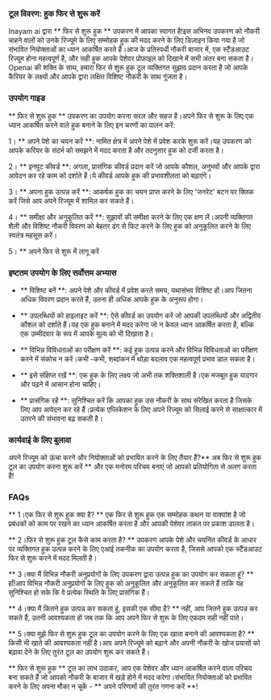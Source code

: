 ### टूल विवरण: हुक फिर से शुरू करें

Inayam ai द्वारा ** फिर से शुरू हुक ** उपकरण में आपका स्वागत है!इस अभिनव उपकरण को नौकरी चाहने वालों को उनके रिज्यूमे के लिए सम्मोहक हुक की मदद करने के लिए डिज़ाइन किया गया है जो संभावित नियोक्ताओं का ध्यान आकर्षित करते हैं।आज के प्रतिस्पर्धी नौकरी बाजार में, एक स्टैंडआउट रिज्यूम होना महत्वपूर्ण है, और सही हुक आपके पेशेवर प्रोफ़ाइल को दिखाने में सभी अंतर बना सकता है।Openai की शक्ति के साथ, हमारा फिर से शुरू हुक टूल व्यक्तिगत सुझाव प्रदान करता है जो आपके कैरियर के लक्ष्यों और आपके द्वारा लक्षित विशिष्ट नौकरी के साथ गूंजता है।

### उपयोग गाइड

** फिर से शुरू हुक ** उपकरण का उपयोग करना सरल और सहज है।अपने फिर से शुरू के लिए एक ध्यान आकर्षित करने वाले हुक बनाने के लिए इन चरणों का पालन करें:

1। ** अपने पेशे का चयन करें **: नामित क्षेत्र में अपने पेशे में प्रवेश करके शुरू करें।यह उपकरण को आपके करियर के संदर्भ को समझने में मदद करता है और तदनुसार हुक को दर्जी करता है।

2। ** इनपुट कीवर्ड **: अगला, प्रासंगिक कीवर्ड प्रदान करें जो आपके कौशल, अनुभवों और आपके द्वारा आवेदन कर रहे काम को दर्शाते हैं।ये कीवर्ड आपके हुक की प्रभावशीलता को बढ़ाएंगे।

3। ** अपना हुक उत्पन्न करें **: आकर्षक हुक का चयन प्राप्त करने के लिए 'जनरेट' बटन पर क्लिक करें जिसे आप अपने रिज्यूम में शामिल कर सकते हैं।

4। ** समीक्षा और अनुकूलित करें **: सुझावों की समीक्षा करने के लिए एक क्षण लें।अपनी व्यक्तिगत शैली और विशिष्ट नौकरी विवरण को बेहतर ढंग से फिट करने के लिए हुक को अनुकूलित करने के लिए स्वतंत्र महसूस करें।

5। ** अपने फिर से शुरू में लागू करें

### इष्टतम उपयोग के लिए सर्वोत्तम अभ्यास

- ** विशिष्ट बनें **: अपने पेशे और कीवर्ड में प्रवेश करते समय, यथासंभव विशिष्ट हों।आप जितना अधिक विवरण प्रदान करते हैं, उतना ही अधिक आपके हुक के अनुरूप होगा।

- ** उपलब्धियों को हाइलाइट करें **: ऐसे कीवर्ड का उपयोग करें जो आपकी उपलब्धियों और अद्वितीय कौशल को दर्शाते हैं।यह एक हुक बनाने में मदद करेगा जो न केवल ध्यान आकर्षित करता है, बल्कि एक उम्मीदवार के रूप में आपके मूल्य को भी दिखाता है।

- ** विभिन्न विविधताओं का परीक्षण करें **: कई हुक उत्पन्न करने और विभिन्न विविधताओं का परीक्षण करने में संकोच न करें।कभी -कभी, शब्दांकन में थोड़ा बदलाव एक महत्वपूर्ण प्रभाव डाल सकता है।

- ** इसे संक्षिप्त रखें **: एक हुक के लिए लक्ष्य जो अभी तक शक्तिशाली है।एक मजबूत हुक यादगार और पढ़ने में आसान होना चाहिए।

- ** प्रासंगिक रहें **: सुनिश्चित करें कि आपका हुक उस नौकरी के साथ संरेखित करता है जिसके लिए आप आवेदन कर रहे हैं।प्रत्येक एप्लिकेशन के लिए अपने रिज्यूम को सिलाई करने से साक्षात्कार में उतरने की संभावना बढ़ सकती है।

### कार्यवाई के लिए बुलावा

अपने रिज्यूम को ऊंचा करने और नियोक्ताओं को प्रभावित करने के लिए तैयार हैं?** अब फिर से शुरू हुक टूल का उपयोग करना शुरू करें ** और एक मनोरम परिचय बनाएं जो आपको प्रतियोगिता से अलग करता है!

### FAQs

** 1।एक फिर से शुरू हुक क्या है? **
एक फिर से शुरू हुक एक सम्मोहक कथन या वाक्यांश है जो प्रबंधकों को काम पर रखने का ध्यान आकर्षित करता है और आपकी पेशेवर ताकत पर प्रकाश डालता है।

** 2।फिर से शुरू हुक टूल कैसे काम करता है? **
उपकरण आपके पेशे और चयनित कीवर्ड के आधार पर व्यक्तिगत हुक उत्पन्न करने के लिए एआई तकनीक का उपयोग करता है, जिससे आपको एक स्टैंडआउट फिर से शुरू करने में मदद मिलती है।

** 3।क्या मैं विभिन्न नौकरी अनुप्रयोगों के लिए उपकरण द्वारा उत्पन्न हुक का उपयोग कर सकता हूं? **
हाँ!आप विभिन्न नौकरी अनुप्रयोगों के लिए हुक को अनुकूलित और अनुकूलित कर सकते हैं ताकि यह सुनिश्चित हो सके कि वे प्रत्येक स्थिति के लिए प्रासंगिक हैं।

** 4।क्या मैं कितने हुक उत्पन्न कर सकता हूं, इसकी एक सीमा है? **
नहीं, आप जितने हुक उत्पन्न कर सकते हैं, उतनी आवश्यकता हो जब तक कि आप अपने फिर से शुरू के लिए एकदम सही नहीं पाते।

** 5।क्या मुझे फिर से शुरू हुक टूल का उपयोग करने के लिए एक खाता बनाने की आवश्यकता है? **
किसी भी खाते की आवश्यकता नहीं है।आप अपने रिज्यूमे को बढ़ाने और अपनी नौकरी के खोज प्रयासों को बढ़ावा देने के लिए तुरंत टूल का उपयोग शुरू कर सकते हैं।

** फिर से शुरू हुक ** टूल का लाभ उठाकर, आप एक पेशेवर और ध्यान आकर्षित करने वाला परिचय बना सकते हैं जो आपको नौकरी के बाजार में खड़े होने में मदद करेगा।संभावित नियोक्ताओं को प्रभावित करने के लिए अपना मौका न चूकें - ** अपने परिणामों की तुरंत गणना करें **!